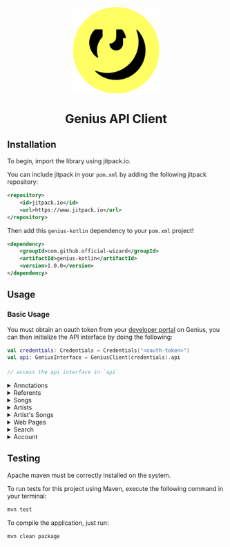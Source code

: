 

<p align="center" dir="auto">
    <a href="https://genius.com" rel="nofollow">
        <img src="icon.png" width="200" alt="Genius Logo" style="max-width: 100%;"/>
    </a>
</p>

<h1 align="center">Genius API Client</h1>

## Installation

To begin, import the library using jitpack.io.

You can include jitpack in your `pom.xml` by adding the following jitpack repository:

```xml
<repository>
    <id>jitpack.io</id>
    <url>https://www.jitpack.io</url>
</repository>
```

Then add this `genius-kotlin` dependency to your `pom.xml` project!

```xml
<dependency>    
    <groupId>com.github.official-wizard</groupId>    
    <artifactId>genius-kotlin</artifactId>    
    <version>1.0.0</version>
</dependency>
```

## Usage

### Basic Usage

You must obtain an oauth token from your [developer portal](https://genius.com/api-clients) on Genius, you can then initialize the API interface by doing the following:

```kotlin
val credentials: Credentials = Credentials("<oauth-token>")
val api: GeniusInterface = GeniusClient(credentials).api

// access the api interface in `api`
```

<details>
<summary>Annotations</summary>
<br>
An annotation is a piece of content about a part of a document. The document may be a song (hosted on Genius) or a web page (hosted anywhere). The part of a document that an annotation is attached to is called a referent.

Annotation data returned from the API includes both the substance of the annotation and the necessary information for displaying it in its original context.

**Available Parameters**

| Name        | Type | Description                                                                                                                                                 | Example    |
|:------------|:-----|:------------------------------------------------------------------------------------------------------------------------------------------------------------|:-----------|
| id          | Int  | ID of the annotation                                                                                                                                        | 10225840   |
| text_format | Enum | Format for text bodies related to the document. One or more of dom, plain, and html, separated by commas (defaults to dom). See details of each option here | Format.dom |

**Example**
```kotlin
val credentials: Credentials = Credentials("<oauth-token>")
val api: GeniusInterface = GeniusClient(credentials).api

val response: Response<Annotations.Response> = api.getAnnotations(
    id = 10225840
).execute()
```

</details>

<details>
<summary>Referents</summary>
<br>
Referents are the sections of a piece of content to which annotations are attached. Each referent is associated with a web page or a song and may have one or more annotations. Referents can be searched by the document they are attached to or by the user that created them.

When a new annotation is created either a referent is created with it or that annotation is attached to an existing referent.

**Available Parameters**

| Name        | Type  | Description                                                                                                                                                 | Example    |
|:------------|:------|:------------------------------------------------------------------------------------------------------------------------------------------------------------|:-----------|
| webPageId   | Long? | ID of a web page to get referents for                                                                                                                       | 10347      |
| songId      | Long? | ID of a song to get referents for                                                                                                                           | null       |
| createdById | Long? | ID of a user to get referents for                                                                                                                           | null       |
| textFormat  | Enum  | Format for text bodies related to the document. One or more of dom, plain, and html, separated by commas (defaults to dom). See details of each option here | Format.dom |
| perPage     | Int   | Number of results to return per request                                                                                                                     | 15         |
| page        | Int   | Paginated offset, (e.g., per_page=5&page=3 returns songs 11–15)                                                                                             | 1          |

**Example**
```kotlin
val credentials: Credentials = Credentials("<oauth-token>")
val api: GeniusInterface = GeniusClient(credentials).api

val response: Response<Referents.Response> = api.getReferents(
    webPageId = 10347
).execute()

```

</details>

<details>
<summary>Songs</summary>
<br>
A song is a document hosted on Genius. It's usually music lyrics.

Data for a song includes details about the document itself and information about all the referents that are attached to it, including the text to which they refer.

**Available Parameters**

| Name        | Type | Description                                                                                                                                                 | Example    |
|:------------|:-----|:------------------------------------------------------------------------------------------------------------------------------------------------------------|:-----------|
| id          | Long | ID of the song                                                                                                                                              | 378195     |
| text_format | Enum | Format for text bodies related to the document. One or more of dom, plain, and html, separated by commas (defaults to dom). See details of each option here | Format.dom |

**Example**
```kotlin
val credentials: Credentials = Credentials("<oauth-token>")
val api: GeniusInterface = GeniusClient(credentials).api

val response: Response<Songs.Response> = api.getSong(
    id = 378195
).execute()

```

</details>

<details>
<summary>Artists</summary>
<br>
An artist is how Genius represents the creator of one or more songs (or other documents hosted on Genius). It's usually a musician or group of musicians.

**Available Parameters**

| Name        | Type | Description                                                                                                                                                 | Example    |
|:------------|:-----|:------------------------------------------------------------------------------------------------------------------------------------------------------------|:-----------|
| id          | Long | ID of the artist                                                                                                                                            | 16775      |
| text_format | Enum | Format for text bodies related to the document. One or more of dom, plain, and html, separated by commas (defaults to dom). See details of each option here | Format.dom |

**Example**
```kotlin
val credentials: Credentials = Credentials("<oauth-token>")
val api: GeniusInterface = GeniusClient(credentials).api

val response: Response<Artists.Response> = api.getArtist(
    id = 16775
).execute()
```

</details>

<details>
<summary>Artist's Songs</summary>
<br>
Documents (songs) for the artist specified. By default, 20 items are returned for each request.

**Available Parameters**

| Name        | Type | Description                                                                                                                                                 | Example        |
|:------------|:-----|:------------------------------------------------------------------------------------------------------------------------------------------------------------|:---------------|
| id          | Long | ID of the artist                                                                                                                                            | 16775          |
| sort        | Enum | title (default) or popularity                                                                                                                               | SongSort.title |
| text_format | Enum | Format for text bodies related to the document. One or more of dom, plain, and html, separated by commas (defaults to dom). See details of each option here | Format.dom     |

**Example**
```kotlin
val credentials: Credentials = Credentials("<oauth-token>")
val api: GeniusInterface = GeniusClient(credentials).api

val response: Response<ArtistSongs.Response> = api.getArtistSongs(
    id = 16775
).execute()
```

</details>

<details>
<summary>Web Pages</summary>
<br>
> A web page is a single, publicly accessible page to which annotations may be attached. Web pages map 1-to-1 with unique, canonical URLs.

Information about a web page retrieved by the page's full URL (including protocol). The returned data includes Genius's ID for the page, which may be used to look up associated referents with the /referents endpoint.

Data is only available for pages that already have at least one annotation.

Provide as many of the following variants of the URL as possible:

**Available Parameters**

| Name              | Type    | Description                                                                                                                                                                      | Example                 |
|:------------------|:--------|:---------------------------------------------------------------------------------------------------------------------------------------------------------------------------------|:------------------------|
| rawAnnotatableUrl | String? | The URL as it would appear in a browser                                                                                                                                          | https://docs.genius.com |
| canonicalUrl      | String? | The URL as specified by an appropriate <link> tag in a page's <head>                                                                                                             | null                    |
| ogUrl             | String? | The URL as specified by an og:url <meta> tag in a page's <head>                                                                                                                  | null                    |

**Example**
```kotlin
val credentials: Credentials = Credentials("<oauth-token>")
val api: GeniusInterface = GeniusClient(credentials).api

val response: Response<Page.Response> = api.getPage(
    rawAnnotatableUrl = "https://docs.genius.com"
).execute()

```

</details>

<details>
<summary>Search</summary>
<br>
The search capability covers all content hosted on Genius (all songs).

**Available Parameters**

| Name         | Type    | Description                                                                                                                                                                     | Example        |
|:-------------|:--------|:--------------------------------------------------------------------------------------------------------------------------------------------------------------------------------|:---------------|
| query        | String  | The term to search for                                                                                                                                                          | Kendrick Lamar |

**Example**
```kotlin
val credentials: Credentials = Credentials("<oauth-token>")
val api: GeniusInterface = GeniusClient(credentials).api

val response: Response<Search.Response> = api.search(
    query = "Kendrick Lamar"
).execute()

```

</details>

<details>
<summary>Account</summary>
<br>
Account information includes general contact information and Genius-specific details about a user.

**Example**
```kotlin
val credentials: Credentials = Credentials("<oauth-token>")
val api: GeniusInterface = GeniusClient(credentials).api

val response: Response<Account.Response> = api.getAccount().execute()

```

</details>

## Testing

Apache maven must be correctly installed on the system.

To run tests for this project using Maven, execute the following command in your terminal:

```bash
mvn test
```

To compile the application, just run:

```bash
mvn clean package
```
